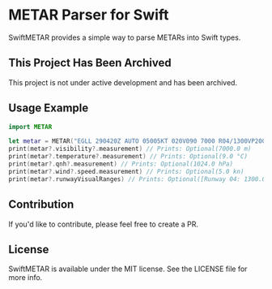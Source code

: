 # METAR Parser for Swift

SwiftMETAR provides a simple way to parse METARs into Swift types.

## This Project Has Been Archived

This project is not under active development and has been archived.

## Usage Example

``` swift
import METAR

let metar = METAR("EGLL 290420Z AUTO 05005KT 020V090 7000 R04/1300VP2000U OVC005 09/08 Q1024 TEMPO BKN004")
print(metar?.visibility?.measurement) // Prints: Optional(7000.0 m)
print(metar?.temperature?.measurement) // Prints: Optional(9.0 °C)
print(metar?.qnh?.measurement) // Prints: Optional(1024.0 hPa)
print(metar?.wind?.speed.measurement) // Prints: Optional(5.0 kn)
print(metar?.runwayVisualRanges) // Prints: Optional([Runway 04: 1300.0 m – >2000.0 m Increasing])
```

## Contribution

If you'd like to contribute, please feel free to create a PR.

## License

SwiftMETAR is available under the MIT license. See the LICENSE file for more info.
